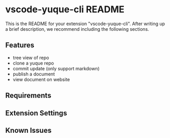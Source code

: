 # vscode-yuque-cli README

This is the README for your extension "vscode-yuque-cli". After writing up a brief description, we recommend including the following sections.

## Features

* tree view of repo
* clone a yuque repo
* commit update (only support markdown)
* publish a document
* view document on website

## Requirements

## Extension Settings

## Known Issues

